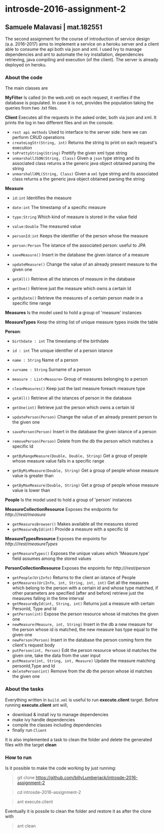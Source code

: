 # introsde-2016-assignment-2
## Samuele Malavasi | mat.182551
The second assignment for the course of introduction of service design (a.a. 2016-2017) aims to implement a service on a heroku server and a client able to consume the api both via json and xml.
I used Ivy to manage dependencies and ant to automate the ivy installation, dependencies retrieving, java compiling and execution (of the client). The server is already deployed on heroku.

### About the code
The main classes are

**MyFilter** Is called (in the web.xml) on each request, it verifies if the database is populated. In case it is not, provides the population taking the queries from two .txt files.

**Client** Executes all the requests in the asked order, both via json and xml. It prints the log in two different files and on the console.
  * `rest api methods` Used to interface to the server side: here we can perform CRUD operations
  * `createLogStr(String, int)` Returns the string to print on each request's execution
  * `toPrettyString(String)` Prettify the given xml type string
  * `unmarshallJSON(String, Class)` Given a `json` type string and its associated class returns a the generic java object obtained parsing the string
  * `unmarshallXML(String, Class)` Given a `xml` type string and its associated class returns a the generic java object obtained parsing the string 

**Measure**
  * `id:int` Identifies the measure
  * `date:int` The timestamp of a specific measure
  * `type:String` Which kind of measure is stored in the value field
  * `value:Double` The measured value
  * `personId:int` Keeps the identifier of the person whose the measure
  * `person:Person` The istance of the associated person: useful to JPA
  
  
  * `saveMeasure()` Insert in the database the given istance of a measure 
  * `updateMeasure()` Change the value of an already present measure to the given one 
  * `getAll()` Retrieve all the istances of measure in the database
  * `getOne()` Retrieve just the measure which owns a certain Id
  * `getByDate()` Retrieve the measures of a certain person made in a specific time range  

**Measures** Is the model used to hold a group of 'measure' instances  
  
**MeasureTypes** Keep the string list of unique measure types inside the table

**Person**:
  * `birthdate : int` The timestamp of the birthdate
  * `id : int` The unique identifier of a person istance
  * `name : String` Name of a person
  * `surname : String` Surname of a person
  * `measure : List<Measure>` Group of measures belonging to a person
  
   
  * `cleanMeasures()` Keep just the last measure foreach measure type
  * `getAll()` Retrieve all the istances of person in the database
  * `getOne(int)` Retrieve just the person which owns a certain Id
  * `updatePerson(Person)` Change the value of an already present person to the given one
  * `savePerson(Person)` Insert in the database the given istance of a person
  * `removePerson(Person)` Delete from the db the person which matches a specific Id
  * `getByRangeMeasure(Double, Double, String)` Get a group of people whose measure value falls in a specific range
  * `getByMinMeasure(Double, String)` Get a group of people whose measure value is greater than
  * `getByMaxMeasure(Double, String)` Get a group of people whose measure value is lower than

**People** Is the model used to hold a group of 'person' instances   

**MeasureCollectionResource** Exposes the endpoints for *http://<host>/rest/measure*
  * `getMeasuresBrowser()` Makes available all the measures stored
  * `getMeasureById(int)` Provide a measure with a specific Id
  
**MeasureTypesResource** Exposes the enpoints for *http://<host>/rest/measureTypes*
  * `getMeasureTypes()` Exposes the unique values which 'Measure.type' field assumes among the stored values
  
**PersonCollectionResource** Exposes the enpoints for *http://<host>/rest/person*
  * `getPeople(UriInfo)` Returns to the client an istance of People
  * `getMeasures(UriInfo, int, String, int, int)` Get all the measures which belong to the person with a certain id and whose type matched, if other parameters are specified (after and before) retrieve just the measures falling in the time interval
  * `getMeasureById(int, String, int)` Returns just a measure with certain PersonId, Type and Id
  * `getPerson(int)` Expose the person resource whose id matches the given one
  * `newMeasure(Measure, int, String)` Insert in the db a new measure for the person whose id is matched, the new measure has type equal to the given one
  * `newPerson(Person)` Insert in the database the person coming form the client's request body
  * `putPerson(int, Person)` Edit the person resource whose id matches the given one, take the data from the user input
  * `putMeasure(int, String, int, Measure)` Update the measure matching personId,Type and Id
  * `deletePerson(int)` Remove from the db the person whose id matches the given one

### About the tasks
Everything written in `build.xml` is useful to run **execute.client** target.
Before running **execute.client** ant will,
* download & install ivy to manage dependencies
* make ivy handle dependencies
* compile the classes including dependencies
* finally run `Client`

It is also implemented a task to clean the folder and delete the generated files with the target **clean**

### How to run
Is it possible to make the code working by just running:
> git clone https://github.com/billyLumberjack/introsde-2016-assignment-2

> cd introsde-2016-assignment-2

> ant execute.client

Eventually it is possile to clean the folder and restore it as after the clone with
> ant clean
